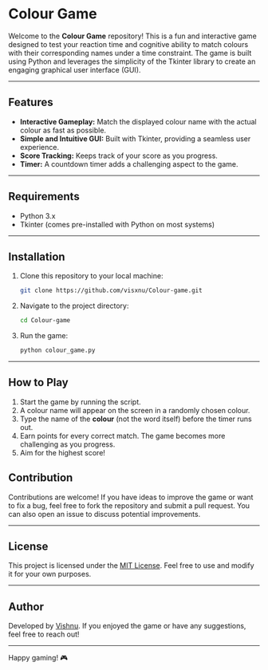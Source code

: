 # Colour Game

Welcome to the **Colour Game** repository! This is a fun and interactive game designed to test your reaction time and cognitive ability to match colours with their corresponding names under a time constraint. The game is built using Python and leverages the simplicity of the Tkinter library to create an engaging graphical user interface (GUI).

---

## Features

- **Interactive Gameplay:** Match the displayed colour name with the actual colour as fast as possible.
- **Simple and Intuitive GUI:** Built with Tkinter, providing a seamless user experience.
- **Score Tracking:** Keeps track of your score as you progress.
- **Timer:** A countdown timer adds a challenging aspect to the game.

---

## Requirements

- Python 3.x
- Tkinter (comes pre-installed with Python on most systems)

---

## Installation

1. Clone this repository to your local machine:
   ```bash
   git clone https://github.com/visxnu/Colour-game.git
   ```
2. Navigate to the project directory:
   ```bash
   cd Colour-game
   ```
3. Run the game:
   ```bash
   python colour_game.py
   ```

---

## How to Play

1. Start the game by running the script.
2. A colour name will appear on the screen in a randomly chosen colour.
3. Type the name of the **colour** (not the word itself) before the timer runs out.
4. Earn points for every correct match. The game becomes more challenging as you progress.
5. Aim for the highest score!


## Contribution

Contributions are welcome! If you have ideas to improve the game or want to fix a bug, feel free to fork the repository and submit a pull request. You can also open an issue to discuss potential improvements.

---

## License

This project is licensed under the [MIT License](LICENSE). Feel free to use and modify it for your own purposes.

---

## Author

Developed by [Vishnu](https://github.com/visxnu). If you enjoyed the game or have any suggestions, feel free to reach out!

---

Happy gaming! 🎮

